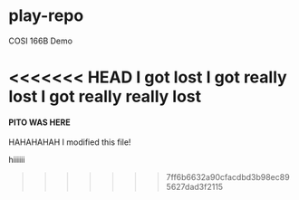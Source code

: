 # play-repo
COSI 166B Demo

<<<<<<< HEAD
I got lost
I got really lost
I got really really lost
=======
#### PITO WAS HERE
HAHAHAHAH
I modified this file!

hiiiiii
>>>>>>> 7ff6b6632a90cfacdbd3b98ec895627dad3f2115
